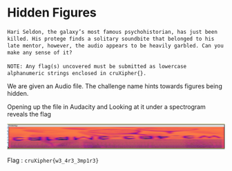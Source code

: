 # Hidden Figures

```
Hari Seldon, the galaxy’s most famous psychohistorian, has just been killed. His protege finds a solitary soundbite that belonged to his late mentor, however, the audio appears to be heavily garbled. Can you make any sense of it?

NOTE: Any flag(s) uncovered must be submitted as lowercase alphanumeric strings enclosed in cruXipher{}.
```


We are given an Audio file. The challenge name hints towards figures being hidden.

Opening up the file in Audacity and Looking at it under a spectrogram reveals the flag

![Flag](./Flag.png)

Flag : `cruXipher{w3_4r3_3mp1r3}`
